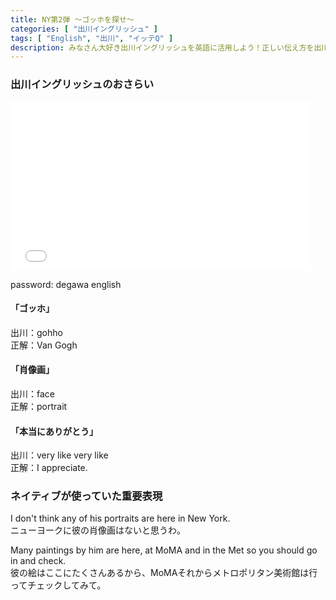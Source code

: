 ```yaml
---
title: NY第2弾 〜ゴッホを探せ〜
categories: [ "出川イングリッシュ" ]
tags: [ "English", "出川", "イッテQ" ]
description: みなさん大好き出川イングリッシュを英語に活用しよう！正しい伝え方を出川とともに学んでいきます。
---
```


### 出川イングリッシュのおさらい

<iframe frameborder="0" width="480" height="270" src="//www.dailymotion.com/embed/video/x6du9eu?autoPlay=1" allowfullscreen="" allow="autoplay"></iframe>

password: degawa english

#### 「ゴッホ」
出川：gohho
</br>
正解：Van Gogh

#### 「肖像画」
出川：face
</br>
正解：portrait

#### 「本当にありがとう」
出川：very like very like
</br>
正解：I appreciate.


### ネイティブが使っていた重要表現

I don't think any of his portraits are here in New York.
</br>
ニューヨークに彼の肖像画はないと思うわ。


Many paintings by him are here, 
at MoMA and in the Met so you should go in and check.
</br>
彼の絵はここにたくさんあるから、MoMAそれからメトロポリタン美術館は行ってチェックしてみて。




